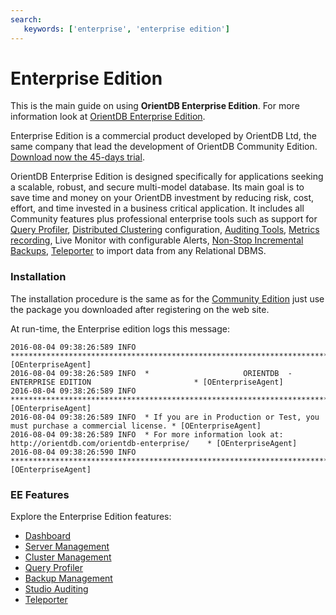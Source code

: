 ```yaml
---
search:
   keywords: ['enterprise', 'enterprise edition']
---
```


# Enterprise Edition

This is the main guide on using <b>OrientDB Enterprise Edition</b>. For more information look at [OrientDB Enterprise Edition](http://orientdb.com/enterprise.htm).

Enterprise Edition is a commercial product developed by OrientDB Ltd, the same company that lead the development of OrientDB Community Edition. [Download now the 45-days trial](http://orientdb.com/orientdb-enterprise/#matrix).

OrientDB Enterprise Edition is designed specifically for applications seeking a scalable, robust, and secure multi-model database. Its main goal is to save time and money on your OrientDB investment by reducing risk, cost, effort, and time invested in a business critical application. It includes all Community features plus professional enterprise tools such as support for [Query Profiler](../studio/Studio-Query-Profiler.md), [Distributed Clustering](../studio/Studio-Cluster-Management.md) configuration, [Auditing Tools](../studio/Studio-Auditing.md), [Metrics recording](../studio/Studio-Server-Management.md), Live Monitor with configurable Alerts, [Non-Stop Incremental Backups](../studio/Studio-Backup-Management.md), [Teleporter](../studio/Studio-Teleporter.md) to import data from any Relational DBMS.


### Installation
The installation procedure is the same as for the [Community Edition](../Tutorial-Installation.md) just use the package you downloaded after registering on the web site.

At run-time, the Enterprise edition logs this message:

```
2016-08-04 09:38:26:589 INFO  ***************************************************************************** [OEnterpriseAgent]
2016-08-04 09:38:26:589 INFO  *                     ORIENTDB  -  ENTERPRISE EDITION                       * [OEnterpriseAgent]
2016-08-04 09:38:26:589 INFO  ***************************************************************************** [OEnterpriseAgent]
2016-08-04 09:38:26:589 INFO  * If you are in Production or Test, you must purchase a commercial license. * [OEnterpriseAgent]
2016-08-04 09:38:26:589 INFO  * For more information look at: http://orientdb.com/orientdb-enterprise/    * [OEnterpriseAgent]
2016-08-04 09:38:26:590 INFO  ***************************************************************************** [OEnterpriseAgent]
```

### EE Features

Explore the Enterprise Edition features:

* [Dashboard](../studio/Studio-Dashboard.md)
* [Server Management](../studio/Studio-Server-Management.md)
* [Cluster Management](../studio/Studio-Cluster-Management.md)
* [Query Profiler](../studio/Studio-Query-Profiler.md)
* [Backup Management](../studio/Studio-Backup-Management.md)
* [Studio Auditing](../studio/Studio-Auditing.md)
* [Teleporter](../studio/Studio-Teleporter.md)

